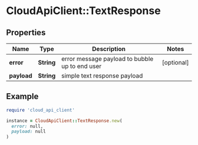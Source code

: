 # CloudApiClient::TextResponse

## Properties

| Name | Type | Description | Notes |
| ---- | ---- | ----------- | ----- |
| **error** | **String** | error message payload to bubble up to end user | [optional] |
| **payload** | **String** | simple text response payload |  |

## Example

```ruby
require 'cloud_api_client'

instance = CloudApiClient::TextResponse.new(
  error: null,
  payload: null
)
```

